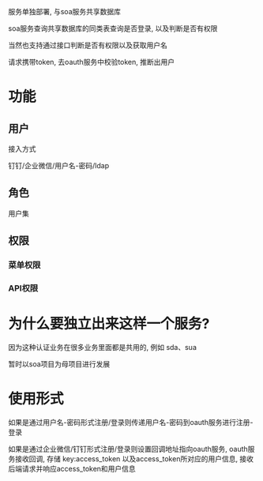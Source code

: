 服务单独部署, 与soa服务共享数据库

soa服务查询共享数据库的同类表查询是否登录, 以及判断是否有权限

当然也支持通过接口判断是否有权限以及获取用户名

请求携带token, 去oauth服务中校验token, 推断出用户

# 功能

## 用户

接入方式

钉钉/企业微信/用户名-密码/ldap

## 角色

用户集

## 权限

### 菜单权限

### API权限

# 为什么要独立出来这样一个服务?

因为这种认证业务在很多业务里面都是共用的, 例如 sda、sua

暂时以soa项目为母项目进行发展



# 使用形式

如果是通过用户名-密码形式注册/登录则传递用户名-密码到oauth服务进行注册-登录

如果是通过企业微信/钉钉形式注册/登录则设置回调地址指向oauth服务, oauth服务接收回调, 存储 key:access_token 以及access_token所对应的用户信息, 接收后端请求并响应access_token和用户信息

